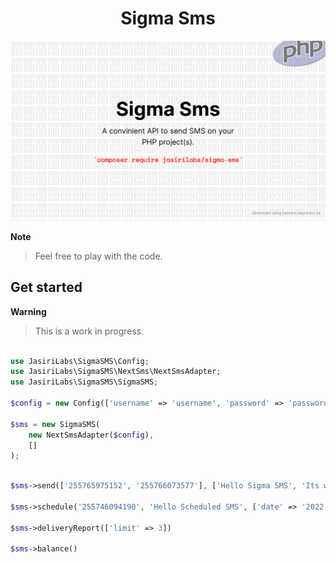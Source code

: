 <h1 style="text-align: center;">
Sigma Sms
</h1>

![Banner Image](./docs/banner.png)

**Note**
> Feel free to play with the code.

## Get started 

**Warning**
> This is a work in progress.

```php

use JasiriLabs\SigmaSMS\Config;
use JasiriLabs\SigmaSMS\NextSms\NextSmsAdapter;
use JasiriLabs\SigmaSMS\SigmaSMS;

$config = new Config(['username' => 'username', 'password' => 'password']);

$sms = new SigmaSMS(
    new NextSmsAdapter($config),
    []
);


```


```php

$sms->send(['255765975152', '255766073577'], ['Hello Sigma SMS', 'Its working']);

$sms->schedule('255746094190', 'Hello Scheduled SMS', ['date' => '2022-06-30', 'time' => '10:03']);

$sms->deliveryReport(['limit' => 3]) 

$sms->balance()

```